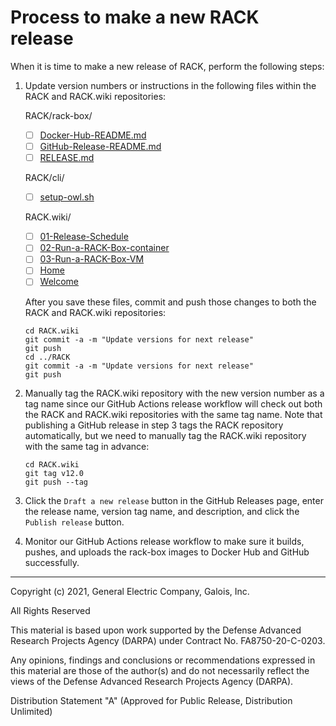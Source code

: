 # Process to make a new RACK release

When it is time to make a new release of RACK, perform the following
steps:

1. Update version numbers or instructions in the following files
   within the RACK and RACK.wiki repositories:

   RACK/rack-box/

   - [ ] [Docker-Hub-README.md](Docker-Hub-README.md)
   - [ ] [GitHub-Release-README.md](GitHub-Release-README.md)
   - [ ] [RELEASE.md](RELEASE.md)
   
   RACK/cli/
   - [ ] [setup-owl.sh](../cli/setup-owl.sh)

   RACK.wiki/

   - [ ] [01-Release-Schedule](https://github.com/ge-high-assurance/RACK/wiki/01-Release-Schedule)
   - [ ] [02-Run-a-RACK-Box-container](https://github.com/ge-high-assurance/RACK/wiki/02-Run-a-RACK-Box-container)
   - [ ] [03-Run-a-RACK-Box-VM](https://github.com/ge-high-assurance/RACK/wiki/03-Run-a-RACK-Box-VM)
   - [ ] [Home](https://github.com/ge-high-assurance/RACK/wiki/Home)
   - [ ] [Welcome](https://github.com/ge-high-assurance/RACK/wiki/_Welcome)

   After you save these files, commit and push those changes to both
   the RACK and RACK.wiki repositories:

   ```shell
   cd RACK.wiki
   git commit -a -m "Update versions for next release"
   git push
   cd ../RACK
   git commit -a -m "Update versions for next release"
   git push
   ```

2. Manually tag the RACK.wiki repository with the new version number
   as a tag name since our GitHub Actions release workflow will check
   out both the RACK and RACK.wiki repositories with the same tag
   name.  Note that publishing a GitHub release in step 3 tags the
   RACK repository automatically, but we need to manually tag the
   RACK.wiki repository with the same tag in advance:

   ```shell
   cd RACK.wiki
   git tag v12.0
   git push --tag
   ```

3. Click the `Draft a new release` button in the GitHub Releases page,
   enter the release name, version tag name, and description, and
   click the `Publish release` button.

4. Monitor our GitHub Actions release workflow to make sure it builds,
   pushes, and uploads the rack-box images to Docker Hub and GitHub
   successfully.

---
Copyright (c) 2021, General Electric Company, Galois, Inc.

All Rights Reserved

This material is based upon work supported by the Defense Advanced
Research Projects Agency (DARPA) under Contract No. FA8750-20-C-0203.

Any opinions, findings and conclusions or recommendations expressed in
this material are those of the author(s) and do not necessarily
reflect the views of the Defense Advanced Research Projects Agency
(DARPA).

Distribution Statement "A" (Approved for Public Release, Distribution
Unlimited)
